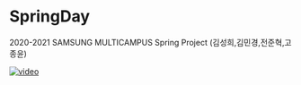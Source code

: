 # SpringDay

2020-2021 SAMSUNG MULTICAMPUS 
Spring Project  (김성희,김민경,전준혁,고종윤)

[![video](https://user-images.githubusercontent.com/33727516/110286157-cb6e1080-8027-11eb-8294-18f383ddc48b.JPG)](https://youtu.be/K9oNjSf91nc)
